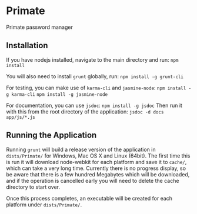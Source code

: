 Primate
=======

Primate password manager


Installation
------
If you have nodejs installed, navigate to the main directory and run:
`npm install`

You will also need to install `grunt` globally, run:
`npm install -g grunt-cli`

For testing, you can make use of `karma-cli` and `jasmine-node`:
`npm install -g karma-cli`
`npm install -g jasmine-node`

For documentation, you can use `jsdoc`:
`npm install -g jsdoc`
Then run it with this from the root directory of the application:
`jsdoc -d docs app/js/*.js`

Running the Application
------
Running `grunt` will build a release version of the application in `dists/Primate/` for Windows, Mac OS X and Linux (64bit). The first time this is run it will download node-webkit for each platform and save it to `cache/`, which can take a very long time. Currently there is no progress display, so be aware that there is a few hundred Megabytes which will be downloaded, and if the operation is cancelled early you will need to delete the cache directory to start over.

Once this process completes, an executable will be created for each platform under `dists/Primate/`.
